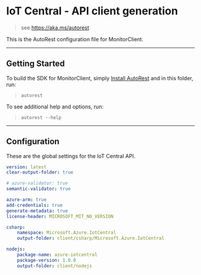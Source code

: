 # IoT Central - API client generation

> see https://aka.ms/autorest

This is the AutoRest configuration file for MonitorClient.



---
## Getting Started
To build the SDK for MonitorClient, simply [Install AutoRest](https://aka.ms/autorest/install) and in this folder, run:

> `autorest`

To see additional help and options, run:

> `autorest --help`
---

## Configuration
These are the global settings for the IoT Central API.

```yaml
version: latest
clear-output-folder: true

# azure-validator: true
semantic-validator: true

azure-arm: true
add-credentials: true
generate-metadata: true
license-header: MICROSOFT_MIT_NO_VERSION

csharp:
    namespace: Microsoft.Azure.IotCentral
    output-folder: client/csharp/Microsoft.Azure.IotCentral

nodejs:
    package-name: azure-iotcentral
    package-version: 1.0.0
    output-folder: client/nodejs
```
